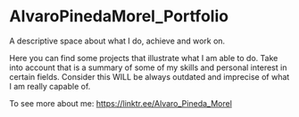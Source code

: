 # AlvaroPinedaMorel_Portfolio

A descriptive space about what I do, achieve and work on.

Here you can find some projects that illustrate what I am able to do. Take into account that is a summary of some of my skills and personal interest in certain fields. Consider this WILL be always outdated and imprecise of what I am really capable of.

To see more about me: https://linktr.ee/Alvaro_Pineda_Morel
